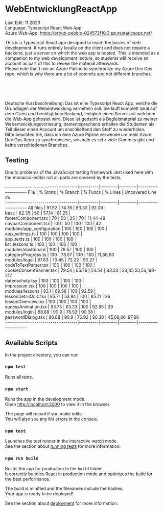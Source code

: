 # WebEntwicklungReactApp

Last Edit: 11.2023 <br>
Language: Typescript React Web App<br>
Azure Web-App: https://proud-pebble-024572f10.3.azurestaticapps.net/

This is a Typescript React app designed to teach the basics of web development. It runs entirely locally on the client and does not require a backend, just a server on which the web app is hosted. This is intended as a companion to my web development lecture, so students will receive an account as part of this to review the material afterwards.
<br>Please note that I use an Azure Pipline to synchronize my Azure Dev Ops repo, which is why there are a lot of commits and not different branches.

<br><br><br>

Deutsche Kurzbeschreibung:
Das ist eine Typescript React App, welche die Grundlagen der Webentwicklung vermitteln soll. Sie läuft komplett lokal auf dem Client und benötigt kein Backend, lediglich einen Server auf welchem die Web-App gehostet wird. Diese ist gedacht als Begleitmaterial zu meiner Webentwicklungsvorlesung, dementsprechend erhalten die Studenten als Teil dieser einen Account um anschließend den Stoff zu wiederholen.
<br>Bitte beachten Sie, dass ich eine Azure Pipline verwende um mein Azure Dev Ops Repo zu synchronisiere, weshalb es sehr viele Commits gibt und keine verschiedenen Branches.

## Testing
Due to problems of the JavaScript testing framework Jest used here with the monacco-editor not all parts are covered by the tests.


---------------------------|---------|----------|---------|---------|---------------------
File                       | % Stmts | % Branch | % Funcs | % Lines | Uncovered Line #s   
---------------------------|---------|----------|---------|---------|---------------------
All files                  |   91.52 |    74.76 |   83.33 |   92.09 |                     
 base                      |   82.35 |       50 |   57.14 |   81.25 |                     
  footerComponent.tsx      |      70 |       50 |      25 |      70 | 11,44-48            
  navbarComponent.tsx      |     100 |       50 |     100 |     100 | 42                  
 modules/app_configuration |     100 |      100 |     100 |     100 |                            
  app_settings.ts          |     100 |      100 |     100 |     100 |                            
  app_texts.ts             |     100 |      100 |     100 |     100 |                            
  list_lessons.ts          |     100 |      100 |     100 |     100 |                            
 modules/dashboard         |     100 |    78.57 |     100 |     100 |                            
  categoryProgress.ts      |     100 |    78.57 |     100 |     100 | 11,86,90                   
 modules/legal             |   87.83 |    70.45 |   72.22 |   90.27 |                            
  codeToTextParser.tsx     |     100 |      100 |     100 |     100 |                            
  cookieConsentBanner.tsx  |   79.54 |    65.78 |   54.54 |   83.33 | 23,45,50,56,198-217        
  datenschutz.tsx          |     100 |      100 |     100 |     100 |                            
  impressum.tsx            |     100 |      100 |     100 |     100 |                            
 modules/lessons           |    93.1 |    69.56 |     100 |   92.59 |                            
  lessonDetailQuiz.tsx     |   85.71 |    53.84 |     100 |   85.71 | 26                         
  lessonOverview.tsx       |     100 |      100 |     100 |     100 |                     
  sucessAnimation.tsx      |   93.75 |    83.33 |     100 |   92.85 | 39                         
 modules/login             |   88.88 |     90.9 |   76.92 |   90.38 |                            
  passwordDialog.tsx       |   88.88 |     90.9 |   76.92 |   90.38 | 45,68,86-87,98             
---------------------------|---------|----------|---------|---------|--------------------- 


## Available Scripts

In the project directory, you can run:

### `npm test`

Runs all tests.

### `npm start`

Runs the app in the development mode.\
Open [http://localhost:3000](http://localhost:3000) to view it in the browser.

The page will reload if you make edits.\
You will also see any lint errors in the console.

### `npm test`

Launches the test runner in the interactive watch mode.\
See the section about [running tests](https://facebook.github.io/create-react-app/docs/running-tests) for more information.

### `npm run build`

Builds the app for production to the `build` folder.\
It correctly bundles React in production mode and optimizes the build for the best performance.

The build is minified and the filenames include the hashes.\
Your app is ready to be deployed!

See the section about [deployment](https://facebook.github.io/create-react-app/docs/deployment) for more information.
